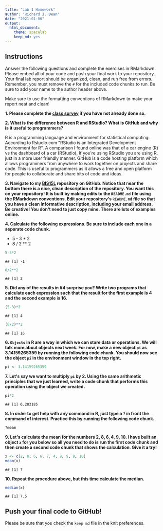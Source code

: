 ```yaml
---
title: "Lab 1 Homework"
author: "Richard J. Dean"
date: "2021-01-06"
output:
  html_document: 
    theme: spacelab
    keep_md: yes
---
```


## Instructions
Answer the following questions and complete the exercises in RMarkdown. Please embed all of your code and push your final work to your repository. Your final lab report should be organized, clean, and run free from errors. Remember, you must remove the `#` for the included code chunks to run. Be sure to add your name to the author header above.  

Make sure to use the formatting conventions of RMarkdown to make your report neat and clean!  

**1. Please complete the [class survey](https://forms.gle/AHHXd3aobaAdkkFg9) if you have not already done so.**

**2. What is the difference between R and RStudio? What is GitHub and why is it useful to programmers?**  

R is a programming language and environment for statistical computing. According to Rstudio.com "RStudio is an Integrated Development Environment for R". A comparison I found online was that of a car engine (R) vs the dashboard of a car (RStudio), If you're using RStudio you are using R, just in a more user friendly manner. GitHub is a code hosting platform which allows programmers from anywhere to work together on projects and share code. This is useful to programmers as it allows a free and open platform for people to collaborate and share bits of code and ideas.

**3. Navigate to my [BIS15L](https://github.com/jmledford3115/BIS15LW2021_jledford) repository on GitHub. Notice that near the bottom there is a nice, clean description of the repository. You want this on your repository! It is built by making edits to the `README.md` file using the RMarkdown conventions. Edit your repository's `README.md` file so that you have a clean informative description, including your email address. Be creative! You don't need to just copy mine. There are lots of examples online.**  

**4. Calculate the following expressions. Be sure to include each one in a separate code chunk.**  
  + 5 - 3 * 2  
  + 8 / 2 ** 2  

```r
5-3*2
```

```
## [1] -1
```

```r
8/2**2
```

```
## [1] 2
```
**5. Did any of the results in #4 surprise you? Write two programs that calculate each expression such that the result for the first example is 4 and the second example is 16.**    

```r
(5-3)*2
```

```
## [1] 4
```

```r
(8/2)**2
```

```
## [1] 16
```


**6. `Objects` in R are a way in which we can store data or operations. We will talk more about objects next week. For now, make a new object `pi` as 3.14159265359 by running the following code chunk. You should now see the object `pi` in the environment window in the top right.**  

```r
pi <- 3.14159265359
```

**7. Let's say we want to multiply `pi` by 2. Using the same arithmetic principles that we just learned, write a code chunk that performs this operation using the object we created.**  

```r
pi*2
```

```
## [1] 6.283185
```


**8. In order to get help with any command in R, just type a `?` in front the command of interest. Practice this by running the following code chunk.**  

```r
?mean
```

**9. Let's calculate the mean for the numbers 2, 8, 6, 4, 9, 10. I have built an object `x` for you below so all you need to do is run the first code chunk and then create a second code chunk that shows the calculation. Give it a try!**  

```r
x <- c(2, 8, 6, 6, 7, 4, 9, 9, 9, 10)
mean(x)
```

```
## [1] 7
```

**10. Repeat the procedure above, but this time calculate the median.**  

```r
median(x)
```

```
## [1] 7.5
```


## Push your final code to GitHub!
Please be sure that you check the `keep md` file in the knit preferences.  
